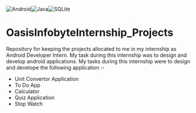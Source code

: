 ![Android](https://img.shields.io/badge/Android-3DDC84?style=for-the-badge&logo=android&logoColor=white)![Java](https://img.shields.io/badge/java-%23ED8B00.svg?style=for-the-badge&logo=openjdk&logoColor=white)![SQLite](https://img.shields.io/badge/sqlite-%2307405e.svg?style=for-the-badge&logo=sqlite&logoColor=white)

# OasisInfobyteInternship_Projects
Repository for keeping the projects allocated to me in my internship as Android Developer Intern. My task during this internship was to design and develop android applications. My tasks during this internship were to design and develope the following application :-

- Unit Convertor Application
- To Do App
- Calculator
- Quiz Application
- Stop Watch

